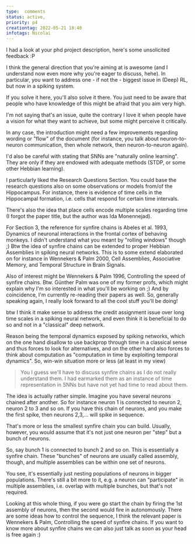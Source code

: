 ```yaml
---
type:  comments
status: active,
priority: p4
creationtag: 2022-05-21 18:40
infotags: Nicolai
---
```


I had a look at your phd project description, here's some unsolicited feedback :P 

I think the general direction that you're aiming at is awesome (and I understand now even more why you're eager to discuss, hehe). In particular, you want to address one - if not the - biggest issue in (Deep) RL, but now in a spiking system. 

If you solve it here, you'll also solve it there. You just need to be aware that people who have knowledge of this might be afraid that you aim very high.

I'm not saying that's an issue, quite the contrary I love it when people have a vision for what they want to achieve, but some might perceive it critically. 

In any case, the introduction might need a few improvements regarding wording or "flow" of the document (for instance, you talk about neuron-to-neuron communication, then whole network, then neuron-to-neuron again). 

I'd also be careful with stating that SNNs are "naturally online learning". They are only if they are endowed with adequate methods (STDP, or some other Hebbian learning).

I particularly liked the Research Questions Section. You could base the research questions also on some observations or models from/of the Hippocampus. For instance, there is evidence of time cells in the Hippocampal formation, i.e. cells that respond for certain time intervals. 

There's also the idea that place cells encode multiple scales regarding time (I forgot the paper title, but the author was Ida Monennejad). 



For Section 3, the reference for synfire chains is Abeles et al. 1993, Dynamics of neuronal interactions in the frontal cortex of behaving monkeys. I didn't understand what you meant by "rolling windows" though ;) Btw the idea of synfire chains can be extended to proper Hebbian Assemblies in spiking neural networks. This is to some extend elaborated on for instance in Wennekers & Palm 2000, Cell Assemblies, Associative Memory, and Temporal Structure in Brain Signals.

Also of interest might be Wennekers & Palm 1996, Controlling the speed of synfire chains. Btw. Günther Palm was one of my former profs, which might explain why I'm so interested in what you'll be working on ;) And by coincidence, I'm currently re-reading their papers as well. So, generally speaking again, I really look forward to all the cool stuff you'll be doing!


btw I think it make sense to address the credit assignment issue over long time scales in a spiking neural network, and even think it is beneficial to do so and not in a "classical" deep network. 

Reason being the temporal dynamics exposed by spiking networks, which on the one hand disallow to use backprop through time in a classical sense and thus forces to look for alternatives, and on the other hand also forces to think about computation as "computation in time by exploiting temporal dynamics". So, win-win situation more or less (at least in my view)


> You
> I guess we'll have to discuss synfire chains as I do not really understand them. I had earmarked them as an instance of time representation in SNNs but have not yet had time to read about them.

The idea is actually rather simple. Imagine you have several neurons chained after another. So for instance neuron 1 is connected to neuron 2, neuron 2 to 3 and so on. If you have this chain of neurons, and you make the first spike, then neurons 2,3,... will spike in sequence. 

That's more or less the smallest synfire chain you can build. Usually, however, you would assume that it's not just one neuron per "step" but a bunch of neurons. 

So, say bunch 1 is connected to bunch 2 and so on. This is essentially a synfire chain. These "bunches" of neurons are usually called assembly, though, and multiple assemblies can be within one set of neurons. 

You see, it's essentially just nesting populations of neurons in bigger populations. There's still a bit more to it, e.g. a neuron can "participate" in multiple assemblies, i.e. overlap with multiple bunches, but that's not required. 

Looking at this whole thing, if you were go start the chain by firing the 1st assembly of neurons, then the second would fire in autonomously. There are some ideas how to control the sequence, I think the relevant paper is Wennekers & Palm, Controlling the speed of synfire chains. If you want to know more about synfire chains we can also just talk as soon as your head is free again :)